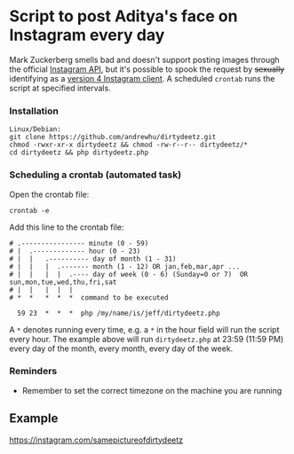 # Script to post Aditya's face on Instagram every day
Mark Zuckerberg smells bad and doesn't support posting images through the official [Instagram API](https://www.instagram.com/developer/), but it's possible to spook the request by ~~sexually~~ identifying as a [version 4 Instagram client](https://youtu.be/dQw4w9WgXcQ). A scheduled `crontab` runs the script at specified intervals.

### Installation
```
Linux/Debian:
git clone https://github.com/andrewhu/dirtydeetz.git
chmod -rwxr-xr-x dirtydeetz && chmod -rw-r--r-- dirtydeetz/*
cd dirtydeetz && php dirtydeetz.php 
```
### Scheduling a crontab (automated task)
Open the crontab file:
```
crontab -e
```
Add this line to the crontab file:
```
# .---------------- minute (0 - 59) 
# |  .------------- hour (0 - 23)
# |  |   .---------- day of month (1 - 31)
# |  |   |  .------- month (1 - 12) OR jan,feb,mar,apr ... 
# |  |   |  |  .---- day of week (0 - 6) (Sunday=0 or 7)  OR sun,mon,tue,wed,thu,fri,sat 
# |  |   |  |  |
# *  *   *  *  *  command to be executed

  59 23  *  *  *  php /my/name/is/jeff/dirtydeetz.php
```

A `*` denotes running every time, e.g. a `*` in the hour field will run the script every hour. The example above will run `dirtydeetz.php` at 23:59 (11:59 PM) every day of the month, every month, every day of the week.
### Reminders
- Remember to set the correct timezone on the machine you are running

## Example
https://instagram.com/samepictureofdirtydeetz
